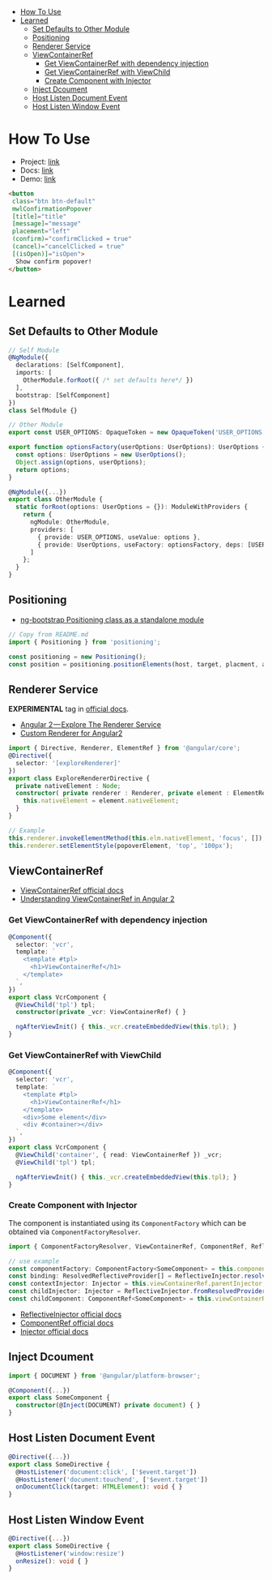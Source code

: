 <!-- TOC -->

- [How To Use](#how-to-use)
- [Learned](#learned)
  - [Set Defaults to Other Module](#set-defaults-to-other-module)
  - [Positioning](#positioning)
  - [Renderer Service](#renderer-service)
  - [ViewContainerRef](#viewcontainerref)
    - [Get ViewContainerRef with dependency injection](#get-viewcontainerref-with-dependency-injection)
    - [Get ViewContainerRef with ViewChild](#get-viewcontainerref-with-viewchild)
    - [Create Component with Injector](#create-component-with-injector)
  - [Inject Dcoument](#inject-dcoument)
  - [Host Listen Document Event](#host-listen-document-event)
  - [Host Listen Window Event](#host-listen-window-event)

<!-- /TOC -->

# How To Use

* Project: [link](https://github.com/mattlewis92/angular-confirmation-popover)
* Docs: [link](https://mattlewis92.github.io/angular-confirmation-popover/docs/)
* Demo: [link](https://mattlewis92.github.io/angular-confirmation-popover/)

```HTML
<button
 class="btn btn-default"
 mwlConfirmationPopover
 [title]="title"
 [message]="message"
 placement="left"
 (confirm)="confirmClicked = true"
 (cancel)="cancelClicked = true"
 [(isOpen)]="isOpen">
  Show confirm popover!
</button>
```


# Learned

## Set Defaults to Other Module

```typescript
// Self Module
@NgModule({
  declarations: [SelfComponent],
  imports: [
    OtherModule.forRoot({ /* set defaults here*/ })
  ],
  bootstrap: [SelfComponent]
})
class SelfModule {}
```


```typescript
// Other Module
export const USER_OPTIONS: OpaqueToken = new OpaqueToken('USER_OPTIONS');

export function optionsFactory(userOptions: UserOptions): UserOptions {
  const options: UserOptions = new UserOptions();
  Object.assign(options, userOptions);
  return options;
}

@NgModule({...})
export class OtherModule {
  static forRoot(options: UserOptions = {}): ModuleWithProviders {
    return {
      ngModule: OtherModule,
      providers: [
        { provide: USER_OPTIONS, useValue: options },
        { provide: UserOptions, useFactory: optionsFactory, deps: [USER_OPTIONS] },
      ]
    };
  }
}
```

## Positioning

* [ng-bootstrap Positioning class as a standalone module](https://github.com/mattlewis92/positioning/)

```typescript
// Copy from README.md
import { Positioning } from 'positioning';

const positioning = new Positioning();
const position = positioning.positionElements(host, target, placment, appendToBody);
```

## Renderer Service

**EXPERIMENTAL** tag in [official docs](https://angular.io/docs/ts/latest/api/core/index/Renderer-class.html).

* [Angular 2 — Explore The Renderer Service](https://netbasal.com/angular-2-explore-the-renderer-service-e43ef673b26c#.3c5ectly9)
* [Custom Renderer for Angular2](https://github.com/ralfstx/angular2-renderer-example)

```typescript
import { Directive, Renderer, ElementRef } from '@angular/core';
@Directive({
  selector: '[exploreRenderer]'
})
export class ExploreRendererDirective {
  private nativeElement : Node;
  constructor( private renderer : Renderer, private element : ElementRef ) {
    this.nativeElement = element.nativeElement;
  }
}
```

```typescript
// Example
this.renderer.invokeElementMethod(this.elm.nativeElement, 'focus', []);
this.renderer.setElementStyle(popoverElement, 'top', '100px');
```

## ViewContainerRef

* [ViewContainerRef official docs](https://angular.io/docs/ts/latest/api/core/index/ViewContainerRef-class.html)
* [Understanding ViewContainerRef in Angular 2](https://netbasal.com/angular-2-understanding-viewcontainerref-acc183f3b682#.6s41s2ozp)

### Get ViewContainerRef with dependency injection

```typescript
@Component({
  selector: 'vcr',
  template: `
    <template #tpl>
      <h1>ViewContainerRef</h1>
    </template>
  `,
})
export class VcrComponent {
  @ViewChild('tpl') tpl;
  constructor(private _vcr: ViewContainerRef) { }

  ngAfterViewInit() { this._vcr.createEmbeddedView(this.tpl); }
}
```

### Get ViewContainerRef with ViewChild

```typescript
@Component({
  selector: 'vcr',
  template: `
    <template #tpl>
      <h1>ViewContainerRef</h1>
    </template>
    <div>Some element</div>
    <div #container></div>
  `,
})
export class VcrComponent {
  @ViewChild('container', { read: ViewContainerRef }) _vcr;
  @ViewChild('tpl') tpl;

  ngAfterViewInit() { this._vcr.createEmbeddedView(this.tpl); }
}
```

### Create Component with Injector

The component is instantiated using its `ComponentFactory` which can be obtained via `ComponentFactoryResolver`.

```typescript
import { ComponentFactoryResolver, ViewContainerRef, ComponentRef, ReflectiveInjector, ResolvedReflectiveProvider, Injector } from '@angular/core';

// use example
const componentFactory: ComponentFactory<SomeComponent> = this.componentFactoryResolver.resolveComponentFactory(SomeComponent);
const binding: ResolvedReflectiveProvider[] = ReflectiveInjector.resolve([{ provide: SomeProvide, useValue: provideValue }]);
const contextInjector: Injector = this.viewContainerRef.parentInjector;
const childInjector: Injector = ReflectiveInjector.fromResolvedProviders(binding, contextInjector);
const childComponent: ComponentRef<SomeComponent> = this.viewContainerRef.createComponent(componentFactory, this.viewContainerRef.length, childInjector);
```

* [ReflectiveInjector official docs](https://angular.io/docs/ts/latest/api/core/index/ReflectiveInjector-class.html)
* [ComponentRef official docs](https://angular.io/docs/ts/latest/api/core/index/ComponentRef-class.html)
* [Injector official docs](https://angular.io/docs/ts/latest/api/core/index/Injector-class.html)

## Inject Dcoument

```typescript
import { DOCUMENT } from '@angular/platform-browser';

@Component({...})
export class SomeComponent {
  constructor(@Inject(DOCUMENT) private document) { }
}
```

## Host Listen Document Event

```typescript
@Directive({...})
export class SomeDirective {
  @HostListener('document:click', ['$event.target'])
  @HostListener('document:touchend', ['$event.target'])
  onDocumentClick(target: HTMLElement): void { }
}
```

## Host Listen Window Event

```typescript
@Directive({...})
export class SomeDirective {
  @HostListener('window:resize')
  onResize(): void { }
}
```

